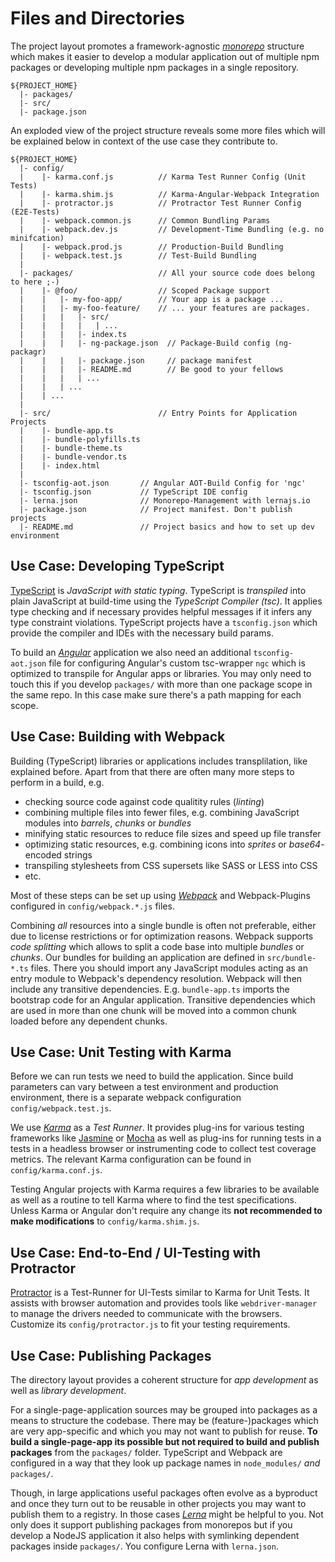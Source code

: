 # Files and Directories

The project layout promotes a framework-agnostic *[monorepo](https://github.com/lerna/lerna#readme)*
structure which makes it easier to develop a modular application out of multiple
npm packages or developing multiple npm packages in a single repository.

```
${PROJECT_HOME}
  |- packages/
  |- src/
  |- package.json
```

An exploded view of the project structure reveals some more files which will
be explained below in context of the use case they contribute to.

```
${PROJECT_HOME}
  |- config/
  |    |- karma.conf.js          // Karma Test Runner Config (Unit Tests)
  |    |- karma.shim.js          // Karma-Angular-Webpack Integration
  |    |- protractor.js          // Protractor Test Runner Config (E2E-Tests)
  |    |- webpack.common.js      // Common Bundling Params
  |    |- webpack.dev.js         // Development-Time Bundling (e.g. no minifcation)
  |    |- webpack.prod.js        // Production-Build Bundling
  |    |- webpack.test.js        // Test-Build Bundling
  |
  |- packages/                   // All your source code does belong to here ;-)
  |    |- @foo/                  // Scoped Package support
  |    |   |- my-foo-app/        // Your app is a package ...
  |    |   |- my-foo-feature/    // ... your features are packages.
  |    |   |   |- src/
  |    |   |   |   | ...
  |    |   |   |- index.ts
  |    |   |   |- ng-package.json  // Package-Build config (ng-packagr)
  |    |   |   |- package.json     // package manifest
  |    |   |   |- README.md        // Be good to your fellows
  |    |   |   | ...
  |    |   | ...
  |    | ...
  |
  |- src/                        // Entry Points for Application Projects
  |    |- bundle-app.ts
  |    |- bundle-polyfills.ts
  |    |- bundle-theme.ts
  |    |- bundle-vendor.ts
  |    |- index.html
  |
  |- tsconfig-aot.json       // Angular AOT-Build Config for 'ngc'
  |- tsconfig.json           // TypeScript IDE config
  |- lerna.json              // Monorepo-Management with lernajs.io
  |- package.json            // Project manifest. Don't publish projects
  |- README.md               // Project basics and how to set up dev environment
```

## Use Case: Developing TypeScript

[TypeScript](https://www.typescriptlang.org) is *JavaScript with static typing*.
TypeScript is *transpiled* into plain JavaScript at build-time using the
*TypeScript Compiler (tsc)*. It applies type checking and if necessary provides
helpful messages if it infers any type constraint violations. TypeScript
projects have a `tsconfig.json` which provide the compiler and IDEs with the
necessary build params.

To build an *[Angular](https://angular.io/)* application we also need an
additional `tsconfig-aot.json` file for configuring Angular's custom tsc-wrapper
`ngc` which is optimized to transpile for Angular apps or libraries. You may only
need to touch this if you develop `packages/` with more than one package scope
in the same repo. In this case make sure there's a path mapping for each scope.

## Use Case: Building with Webpack

Building (TypeScript) libraries or applications includes transplilation, like
explained before. Apart from that there are often many more steps to perform in
a build, e.g.

- checking source code against code qualitity rules (*linting*)
- combining multiple files into fewer files, e.g. combining JavaScript modules into *barrels*, *chunks* or *bundles*
- minifying static resources to reduce file sizes and speed up file transfer
- optimizing static resources, e.g. combining icons into *sprites* or *base64*-encoded strings
- transpiling stylesheets from CSS supersets like SASS or LESS into CSS
- etc.

Most of these steps can be set up using *[Webpack](https://webpack.js.org)* and
Webpack-Plugins configured in `config/webpack.*.js` files.

Combining *all* resources into a single bundle is often not preferable, either
due to license restrictions or for optimization reasons. Webpack supports
*code splitting* which allows to split a code base into multiple *bundles*
or *chunks*. Our bundles for building an application are defined in
`src/bundle-*.ts` files. There you should import any JavaScript modules acting
as an entry module to Webpack's dependency resolution. Webpack will then include
any transitive dependencies. E.g. `bundle-app.ts` imports the bootstrap code for
an Angular application. Transitive dependencies which are used in more than one
chunk will be moved into a common chunk loaded before any dependent chunks.

## Use Case: Unit Testing with Karma

Before we can run tests we need to build the application. Since build parameters
can vary between a test environment and production environment, there is a
separate webpack configuration `config/webpack.test.js`.

We use *[Karma](https://karma-runner.github.io)* as a *Test Runner*. It provides
plug-ins for various testing frameworks like [Jasmine](https://jasmine.github.io)
or [Mocha](https://mochajs.org/) as well as plug-ins for running tests in a
tests in a headless browser or instrumenting code to collect test coverage metrics.
The relevant Karma configuration can be found in `config/karma.conf.js`.

Testing Angular projects with Karma requires a few libraries to be available as
well as a routine to tell Karma where to find the test specifications. Unless
Karma or Angular don't require any change its **not recommended to make
modifications** to `config/karma.shim.js`.

## Use Case: End-to-End / UI-Testing with Protractor

[Protractor](http://www.protractortest.org) is a Test-Runner for UI-Tests similar
to Karma for Unit Tests. It assists with browser automation and provides tools
like `webdriver-manager` to manage the drivers needed to communicate with the
browsers. Customize its `config/protractor.js` to fit your testing requirements.

## Use Case: Publishing Packages

The directory layout provides a coherent structure for *app development* as well
as *library development*.

For a single-page-application sources may be grouped into packages as a means to
structure the codebase. There may be (feature-)packages which are very app-specific
and which you may not want to publish for reuse. **To build a single-page-app its
possible but not required to build and publish packages** from the `packages/`
folder. TypeScript and Webpack are configured in a way that they look up package
names in `node_modules/` *and* `packages/`.

Though, in large applications useful packages often evolve as a byproduct and
once they turn out to be reusable in other projects you may want to publish them
to a registry. In those cases *[Lerna](https://github.com/lerna/lerna#readme)*
might be helpful to you. Not only does it support publishing packages from monorepos
but if you develop a NodeJS application it also helps with symlinking
dependent packages inside `packages/`. You configure Lerna with `lerna.json`.
